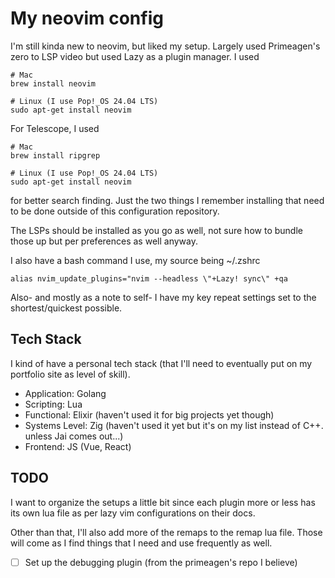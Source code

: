 # My neovim config

I'm still kinda new to neovim, but liked my setup. Largely used Primeagen's zero to LSP video but used Lazy as a plugin manager. I used

```
# Mac
brew install neovim

# Linux (I use Pop!_OS 24.04 LTS)
sudo apt-get install neovim
```

For Telescope, I used

```
# Mac
brew install ripgrep

# Linux (I use Pop!_OS 24.04 LTS)
sudo apt-get install neovim
```

for better search finding. Just the two things I remember installing that need to be done outside of this configuration repository.

The LSPs should be installed as you go as well, not sure how to bundle those up but per preferences as well anyway.

I also have a bash command I use, my source being ~/.zshrc

```
alias nvim_update_plugins="nvim --headless \"+Lazy! sync\" +qa
```

Also- and mostly as a note to self- I have my key repeat settings set to the shortest/quickest possible.

## Tech Stack

I kind of have a personal tech stack (that I'll need to eventually put on my portfolio site as level of skill).

- Application: Golang
- Scripting: Lua
- Functional: Elixir (haven't used it for big projects yet though)
- Systems Level: Zig (haven't used it yet but it's on my list instead of C++. unless Jai comes out...)
- Frontend: JS (Vue, React)

## TODO

I want to organize the setups a little bit since each plugin more or less has its own lua file as per lazy vim configurations on their docs.

Other than that, I'll also add more of the remaps to the remap lua file. Those will come as I find things that I need and use frequently as well.

- [ ] Set up the debugging plugin (from the primeagen's repo I believe)
